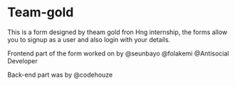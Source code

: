 # Team-gold

This is a form designed by theam gold fron Hng internship, the forms allow you to signup as a user and also login with your details.

Frontend part of the form worked on by
@seunbayo @folakemi @Antisocial Developer 


Back-end part was by
@codehouze
